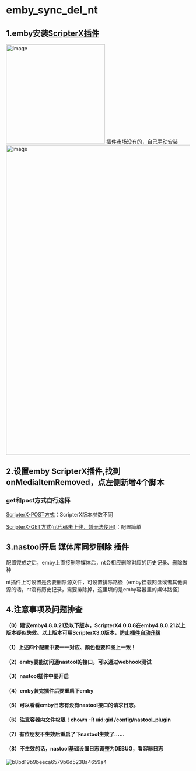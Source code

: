 # emby_sync_del_nt

## 1.emby安装[ScripterX插件](https://github.com/AnthonyMusgrove/Emby-ScripterX)
<img width="271" alt="image" src="https://user-images.githubusercontent.com/54088512/227704280-0238b261-c0f4-4676-8acb-71c586ad4695.png">
插件市场没有的，自己手动安装
<img width="847" alt="image" src="https://user-images.githubusercontent.com/54088512/229109971-7e321835-c3af-4a40-af65-029bbceb383b.png">


## 2.设置emby ScripterX插件,找到onMediaItemRemoved，点左侧新增4个脚本
### get和post方式自行选择
[ScripterX-POST方式](https://github.com/thsrite/emby_sync_del_nt/blob/main/ScripterX-POST.md)：ScripterX版本参数不同

[ScripterX-GET方式(nt代码未上线，暂无法使用)](https://github.com/thsrite/emby_sync_del_nt/blob/main/ScripterX-GET.md)：配置简单

## 3.nastool开启 媒体库同步删除 插件

配置完成之后，emby上直接删除媒体后，nt会相应删除对应的历史记录、删除做种

nt插件上可设置是否要删除源文件，可设置排除路径（emby挂载网盘或者其他资源的话，nt没有历史记录，需要排除掉，这里填的是emby容器里的媒体路径）

## 4.注意事项及问题排查
#### （0）建议emby4.8.0.21及以下版本，ScripterX4.0.0.8在emby4.8.0.21以上版本疑似失效。以上版本可用ScripterX3.0版本，[防止插件自动升级](https://github.com/thsrite/emby_sync_del_nt/issues/6#issuecomment-1493281729)
#### （1）上述四个配置中要一一对应、颜色也要和图上一致！
#### （2）emby要能访问通nastool的接口，可以通过webhook测试
#### （3）nastool插件中要开启
#### （4）emby装完插件后要重启下emby
#### （5）可以看看emby日志有没有nastool接口的请求日志。
#### （6）注意容器内文件权限！chown -R uid:gid /config/nastool_plugin
#### （7）有位朋友不生效后重启了下nastool生效了……
#### （8）不生效的话，nastool基础设置日志调整为DEBUG，看容器日志
![b8bd19b9beeca6579b6d5238a4659a4](https://user-images.githubusercontent.com/54088512/228716464-964ca745-3a1f-47c4-ac9f-250306d11714.jpg)
